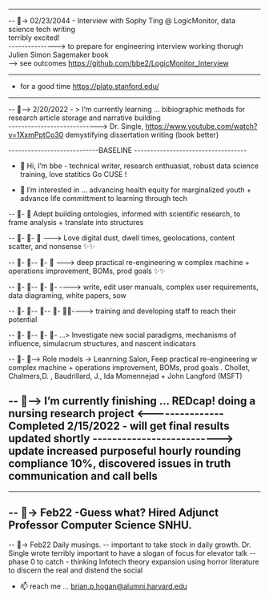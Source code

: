 
--------------------------------------------------------------------------------------------------------------
-- 👀-> 02/23/2044 - Interview with Sophy Ting @ LogicMonitor, data science tech writing  
terribly excited!  
---------------> to prepare for engineering interview working thorugh Julien Simon Sagemaker book  
--> see outcomes https://github.com/bbe2/LogicMonitor_Interview

---------------------------
- for a good time https://plato.stanford.edu/  
- --------------------------------------------------  

-- 👀--> 2/20/2022 - > I’m currently learning ... bibiographic methods for research article storage and narrative building  
----------------------------> Dr. Single, https://www.youtube.com/watch?v=1XxmPptCo30 demystifying dissertation writing (book better)  


----------------------------BASELINE -----------------------------------
- 👋 Hi, I’m bbe  - technical writer, research enthuasiat, robust data science training, love statitics Go CUSE !

- 👀 I’m interested in ... advancing health equity for marginalized youth + advance life committment to learning through tech 

-- 👀- 👀  Adept building ontologies, informed with scientific research, to frame analysis + translate into structures  

-- 👀- 👀-  👀 ---> Love digital dust, dwell times, geolocations, content scatter, and nonsense  ✨✨  

-- 👀- 👀-- 👀- 👀 ---> deep practical re-engineering w complex machine + operations improvement, BOMs, prod goals ✨✨  

-- 👀- 👀-- 👀- 👀- ----> write, edit user manuals, complex user requirements, data diagraming, white papers, sow  

-- 👀- 👀-- 👀-- 👀- 👀✨----> training and developing staff to reach their potential  

-- 👀- 👀-- 👀- 👀- ...> Investigate new social paradigms, mechanisms of influence, simulacrum structures, and nascent indicators  

-- 👀- 👀--> Role models -> Leanrning Salon, Feep practical re-engineering w complex machine + operations improvement, BOMs, prod goals . Chollet, Chalmers,D. , Baudrillard, J., Ida Momennejad + John Langford (MSFT)  

-- 👀--> I’m currently finishing ... REDcap! doing a nursing research project  <---------------Completed 2/15/2022 - will get final results updated shortly
--------------------------> update increased purposeful hourly rounding compliance 10%, discovered issues in truth communication and call bells
-----------------------------------------------

--------------------------------------------------------------------------------------------------------------
-- 👀-> Feb22 -Guess what? Hired Adjunct Professor Computer Science SNHU.
----------------------------------------------------------------------------------------------------
-- 👀-> Feb22 Daily musings.
-- important to take stock in daily growth. Dr. Single wrote <demystifying the dissertation> terribly important to have a slogan of focus for elevator talk
  -- phase 0 to catch - thinking Infotech theory expansion using horror literature to discern the real and distend the social

- 📫 reach me ... brian.p.hogan@alumni.harvard.edu  
